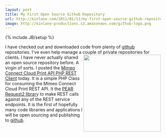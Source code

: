 ```yaml
---
layout: post
title: My First Open Source Github Repository
url: http://kinlane.com/2011/01/11/my-first-open-source-github-repository/
image: http://kinlane-productions.s3.amazonaws.com/github-logo.png
---
```

{% include JB/setup %}
I have checked out and downloaded code from plenty of <a href="http://github.com">github</a> repositories. I've even help manage a couple of private repositories for clients. <a href="http://github.com" target="_blank"><img src="http://kinlane-productions.s3.amazonaws.com/github-logo.png"  width="250" align="right" /></a> I have never actually shared an open source repository before. A virgin of sorts.
I posted the <a href="https://github.com/mimeoconnect/Mimeo-Connect-Cloud-Print-API---REST-Client" target="_blank">Mimeo Connect Cloud Print API PHP REST Client</a> today. It is a simple PHP Class for consuming the Mimeo Connect Cloud Print REST API.
It the <a href="http://pear.php.net/package/HTTP_Request2/docs/latest/HTTP_Request2/_HTTP_Request2-0.5.1---Request2.php.html" target="_blank">PEAR Request2 librar</a>y to make REST calls against any of the REST service endpoints.
It is the first of hopefully many code libraries and applications I will be open sourcing and publishing to <a href="http://github.com">github</a>.